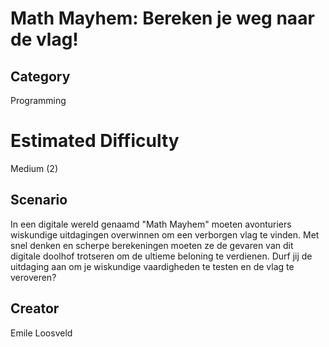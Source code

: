 # Math Mayhem: Bereken je weg naar de vlag!

## Category
Programming

# Estimated Difficulty
Medium (2)

## Scenario
In een digitale wereld genaamd "Math Mayhem" moeten avonturiers wiskundige uitdagingen overwinnen om een verborgen vlag te vinden. Met snel denken en scherpe berekeningen moeten ze de gevaren van dit digitale doolhof trotseren om de ultieme beloning te verdienen. Durf jij de uitdaging aan om je wiskundige vaardigheden te testen en de vlag te veroveren?

## Creator
Emile Loosveld